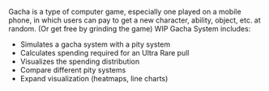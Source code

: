 Gacha is a type of computer game, especially one played on a mobile phone, in which users can pay to get a new character, ability, object, etc. at random. (Or get free by grinding the game)
WIP Gacha System includes:
- Simulates a gacha system with a pity system
- Calculates spending required for an Ultra Rare pull
- Visualizes the spending distribution
- Compare different pity systems
- Expand visualization (heatmaps, line charts)
